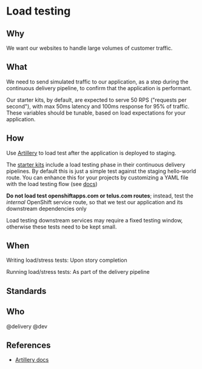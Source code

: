 # Load testing

## Why

We want our websites to handle large volumes of customer traffic.

## What

We need to send simulated traffic to our application, as a step during the continuous delivery pipeline, to confirm that the application is performant.

Our starter kits, by default, are expected to serve 50 RPS ("requests per second"), with max 50ms latency and 100ms response for 95% of traffic. These variables should be tunable, based on load expectations for your application.

## How

Use [Artillery](https://artillery.io/) to load test after the application is deployed to staging.

The [starter kits](../development/starter-kits.md) include a load testing phase in their continuous delivery pipelines. By default this is just a simple test against the staging hello-world route. You can enhance this for your projects by customizing a YAML file with the load testing flow (see [docs](https://artillery.io/docs/getting-started/))

**Do not load test openshiftapps.com or telus.com routes**; instead, test the _internal_ OpenShift service route, so that we test our application and its downstream dependencies only

Load testing downstream services may require a fixed testing window, otherwise these tests need to be kept small.

## When

Writing load/stress tests: Upon story completion

Running load/stress tests: As part of the delivery pipeline



## Standards

## Who

@delivery @dev

## References

-   [Artillery docs](https://artillery.io/docs/gettingstarted.html)
